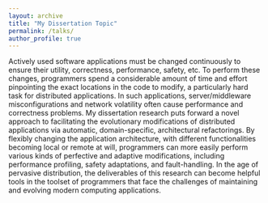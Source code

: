 ```yaml
---
layout: archive
title: "My Dissertation Topic"
permalink: /talks/
author_profile: true
---
```


Actively used software applications must be changed continuously to ensure their utility, correctness, performance, safety, etc. To perform these changes, programmers spend a considerable amount of time and effort pinpointing the exact locations in the code to modify, a particularly hard task for distributed applications. In such applications, server/middleware misconfigurations and network volatility often cause performance and correctness problems. My dissertation research puts forward a novel approach to facilitating the evolutionary modifications of distributed applications via automatic, domain-specific, architectural refactorings. By flexibly changing the application architecture, with different functionalities becoming local or remote at will, programmers can more easily perform various kinds of perfective and adaptive modifications, including performance profiling, safety adaptations, and fault-handling. In the age of pervasive distribution, the deliverables of this research can become helpful tools in the toolset of programmers that face the challenges of maintaining and evolving modern computing applications.
